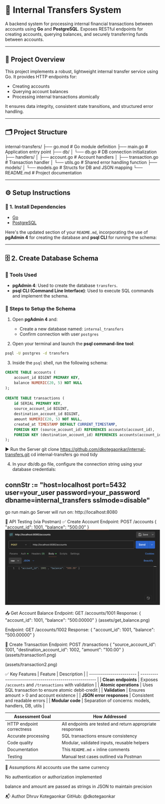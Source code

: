 # 🏦 Internal Transfers System

A backend system for processing internal financial transactions between accounts using **Go** and **PostgreSQL**. Exposes RESTful endpoints for creating accounts, querying balances, and securely transferring funds between accounts.

---

## 📌 Project Overview

This project implements a robust, lightweight internal transfer service using Go. It provides HTTP endpoints for:

- Creating accounts
- Querying account balances
- Processing internal transactions atomically

It ensures data integrity, consistent state transitions, and structured error handling.

---

## 🗂️ Project Structure

internal-transfers/
├── go.mod # Go module definition
├── main.go # Application entry point
├── db/
│ └── db.go # DB connection initialization
├── handlers/
│ ├── account.go # Account handlers
│ ├── transaction.go # Transaction handler
│ └── utils.go # Shared error handling function
├── models/
│ └── models.go # Structs for DB and JSON mapping
└── README.md # Project documentation

---

## ⚙️ Setup Instructions

### 🧱 1. Install Dependencies

- [Go](https://golang.org/doc/install)
- [PostgreSQL](https://www.postgresql.org/download/)

Here's the updated section of your `README.md`, incorporating the use of **pgAdmin 4** for creating the database and **psql CLI** for running the schema:

---

## 🗄️ 2. Create Database Schema

### 🔧 Tools Used

- **pgAdmin 4**: Used to create the database `transfers`.
- **psql CLI (Command Line Interface)**: Used to execute SQL commands and implement the schema.

### 📘 Steps to Setup the Schema

1. Open **pgAdmin 4** and:

   - Create a new database named: `internal_transfers`
   - Confirm connection with user `postgres`

2. Open your terminal and launch the **psql command-line tool**:

```bash
psql -U postgres -d transfers
```

3. Inside the `psql` shell, run the following schema:

```sql
CREATE TABLE accounts (
    account_id BIGINT PRIMARY KEY,
    balance NUMERIC(20, 5) NOT NULL
);

CREATE TABLE transactions (
    id SERIAL PRIMARY KEY,
    source_account_id BIGINT,
    destination_account_id BIGINT,
    amount NUMERIC(20, 5) NOT NULL,
    created_at TIMESTAMP DEFAULT CURRENT_TIMESTAMP,
    FOREIGN KEY (source_account_id) REFERENCES accounts(account_id),
    FOREIGN KEY (destination_account_id) REFERENCES accounts(account_id)
);
```

▶️ Run the Server
git clone https://github.com/dkotegaonkar/internal-transfers.git
cd internal-transfers
go mod tidy

4.  In your db/db.go file, configure the connection string using your database credentials:

## connStr := "host=localhost port=5432 user=your_user password=your_password dbname=internal_transfers sslmode=disable"

go run main.go
Server will run on:
http://localhost:8080

🧪 API Testing (via Postman)
✅ Create Account
Endpoint: POST /accounts
{
"account_id": 1001,
"balance": "500.00"
}
![Create Account](assets/account_create.png)

📤 Get Account Balance
Endpoint: GET /accounts/1001
Response:
{
"account_id": 1001,
"balance": "500.00000"
}
(assets/get_balance.png)

Endpoint: GET /accounts/1002
Response:
{
"account_id": 1001,
"balance": "500.00000"
}

🔁 Create Transaction
Endpoint: POST /transactions
{
"source_account_id": 1001,
"destination_account_id": 1002,
"amount": "100.00"
}
(assets/transaction1.png)

(assets/transaction2.png)

✅ Key Features
| Feature | Description |
| ------------------------ | ------------------------------------------------------- |
| **Clean endpoints** | Exposes `/accounts` and `/transactions` with validation |
| **Atomic operations** | Uses SQL transaction to ensure atomic debit-credit |
| **Validation** | Ensures amount > 0 and account existence |
| **JSON error responses** | Consistent and readable errors |
| **Modular code** | Separation of concerns: models, handlers, DB, utils |

| Assessment Goal           | How Addressed                                             |
| ------------------------- | --------------------------------------------------------- |
| HTTP endpoint correctness | All endpoints are tested and return appropriate responses |
| Accurate processing       | SQL transactions ensure consistency                       |
| Code quality              | Modular, validated inputs, reusable helpers               |
| Documentation             | This `README.md` + inline comments                        |
| Testing                   | Manual test cases outlined via Postman                    |

📌 Assumptions
All accounts use the same currency

No authentication or authorization implemented

balance and amount are passed as strings in JSON to maintain precision

📬 Author
Dhruv Kotegaonkar
GitHub: @dkotegaonkar
